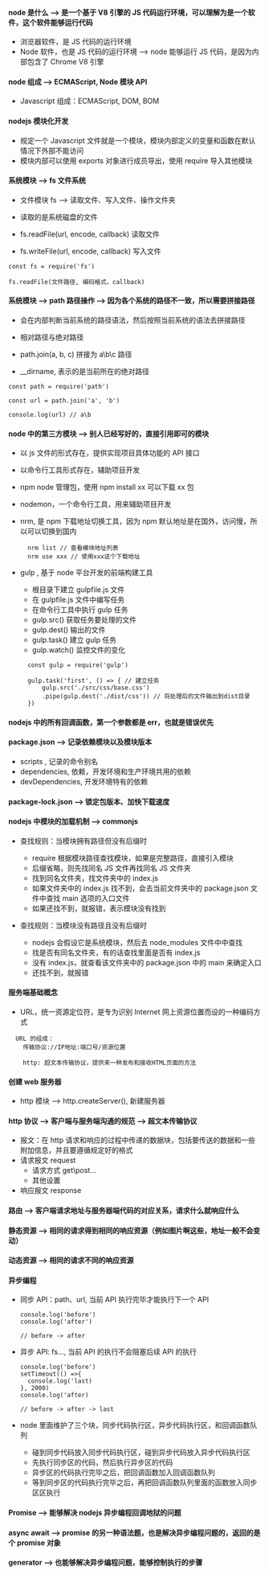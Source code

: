 #### node 是什么 --> 是一个基于 V8 引擎的 JS 代码运行环境，可以理解为是一个软件，这个软件能够运行代码

- 浏览器软件，是 JS 代码的运行环境
- Node 软件，也是 JS 代码的运行环境 --> node 能够运行 JS 代码，是因为内部包含了 Chrome V8 引擎

#### node 组成 --> ECMAScript, Node 模块 API

- Javascript 组成：ECMAScript, DOM, BOM

#### nodejs 模块化开发

- 规定一个 Javascript 文件就是一个模块，模块内部定义的变量和函数在默认情况下外部不能访问
- 模块内部可以使用 exports 对象进行成员导出，使用 require 导入其他模块

#### 系统模块 --> fs 文件系统

- 文件模块 fs --> 读取文件、写入文件、操作文件夹
- 读取的是系统磁盘的文件

- fs.readFile(url, encode, callback) 读取文件
- fs.writeFile(url, encode, callback) 写入文件

```
const fs = require('fs')

fs.readFile(文件路径, 编码格式，callback)
```

#### 系统模块 --> path 路径操作 --> 因为各个系统的路径不一致，所以需要拼接路径

- 会在内部判断当前系统的路径语法，然后按照当前系统的语法去拼接路径
- 相对路径与绝对路径

- path.join(a, b, c) 拼接为 a\b\c 路径
- \_\_dirname, 表示的是当前所在的绝对路径

```
const path = require('path')

const url = path.join('a', 'b')

console.log(url) // a\b
```

#### node 中的第三方模块 --> 别人已经写好的，直接引用即可的模块

- 以 js 文件的形式存在，提供实现项目具体功能的 API 接口
- 以命令行工具形式存在，辅助项目开发

- npm node 管理包，使用 npm install xx 可以下载 xx 包
- nodemon，一个命令行工具，用来辅助项目开发
- nrm, 是 npm 下载地址切换工具，因为 npm 默认地址是在国外，访问慢，所以可以切换到国内
  ```
    nrm list // 查看模块地址列表
    nrm use xxx // 使用xxx这个下载地址
  ```
- gulp , 基于 node 平台开发的前端构建工具

  - 根目录下建立 gulpfile.js 文件
  - 在 gulpfile.js 文件中编写任务
  - 在命令行工具中执行 gulp 任务
  - gulp.src() 获取任务要处理的文件
  - gulp.dest() 输出的文件
  - gulp.task() 建立 gulp 任务
  - gulp.watch() 监控文件的变化

  ```
    const gulp = require('gulp')

    gulp.task('first', () => { // 建立任务
        gulp.src('./src/css/base.css')
        .pipe(gulp.dest('./dist/css')) // 将处理后的文件输出到dist目录
    })
  ```

#### nodejs 中的所有回调函数，第一个参数都是 err，也就是错误优先

#### package.json --> 记录依赖模块以及模块版本

- scripts , 记录的命令别名
- dependencies, 依赖，开发环境和生产环境共用的依赖
- devDependencies, 开发环境特有的依赖

#### package-lock.json --> 锁定包版本、加快下载速度

#### nodejs 中模块的加载机制 --> commonjs

- 查找规则：当模块拥有路径但没有后缀时

  - require 根据模块路径查找模块，如果是完整路径，直接引入模块
  - 后缀省略，则先找同名 JS 文件再找同名 JS 文件夹
  - 找到同名文件夹，找文件夹中的 index.js
  - 如果文件夹中的 index.js 找不到，会去当前文件夹中的 package.json 文件中查找 main 选项的入口文件
  - 如果还找不到，就报错，表示模块没有找到

- 查找规则：当模块没有路径且没有后缀时
  - nodejs 会假设它是系统模块，然后去 node_modules 文件中中查找
  - 找是否有同名文件夹，有的话查找里面是否有 index.js
  - 没有 index.js，就查看该文件夹中的 package.json 中的 main 来确定入口
  - 还找不到，就报错

#### 服务端基础概念

- URL，统一资源定位符，是专为识别 Internet 网上资源位置而设的一种编码方式

```
  URL 的组成：
    传输协议://IP地址:端口号/资源位置

    http: 超文本传输协议，提供来一种发布和接收HTML页面的方法
```

#### 创建 web 服务器

- http 模块 --> http.createServer(), 新建服务器

#### http 协议 --> 客户端与服务端沟通的规范 --> 超文本传输协议

- 报文：在 http 请求和响应的过程中传递的数据块，包括要传送的数据和一些附加信息，并且要遵循规定好的格式
- 请求报文 request
  - 请求方式 get\post...
  - 其他设置
- 响应报文 response

#### 路由 --> 客户端请求地址与服务器端代码的对应关系，请求什么就响应什么

#### 静态资源 --> 相同的请求得到相同的响应资源（例如图片啊这些，地址一般不会变动）

#### 动态资源 --> 相同的请求不同的响应资源

#### 异步编程

- 同步 API：path、url, 当前 API 执行完毕才能执行下一个 API

  ```
  console.log('before')
  console.log('after')

  // before -> after
  ```

- 异步 API: fs..., 当前 API 的执行不会阻塞后续 API 的执行

  ```
  console.log('before')
  setTimeout(() =>{
    console.log('last)
  }, 2000)
  console.log('after)

  // before -> after -> last
  ```

- node 里面维护了三个块，同步代码执行区，异步代码执行区，和回调函数队列
  - 碰到同步代码放入同步代码执行区，碰到异步代码放入异步代码执行区
  - 先执行同步区的代码，然后执行异步区的代码
  - 异步区的代码执行完毕之后，把回调函数加入回调函数队列
  - 等到同步区的代码执行完毕之后，再把回调函数队列里面的函数放入同步区区执行

#### Promise --> 能够解决 nodejs 异步编程回调地狱的问题

#### async await --> promise 的另一种语法题，也是解决异步编程问题的，返回的是个 promise 对象

#### generator --> 也能够解决异步编程问题，能够控制执行的步骤
